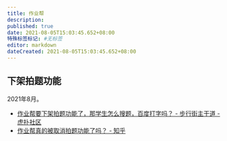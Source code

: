 ```yaml
---
title: 作业帮
description:
published: true
date: 2021-08-05T15:03:45.652+08:00
特殊标签标记: #无标签
editor: markdown
dateCreated: 2021-08-05T15:03:45.652+08:00
---
```


## 下架拍题功能

2021年8月。

+ [作业帮要下架拍题功能了，那学生怎么搜题，百度打字吗？ - 步行街主干道 - 虎扑社区](https://web.archive.org/web/20210805045743/https://bbs.hupu.com/44583287.html)
+ [作业帮真的被取消拍题功能了吗？ - 知乎](https://web.archive.org/web/20210805045731/https://www.zhihu.com/question/474871798)
